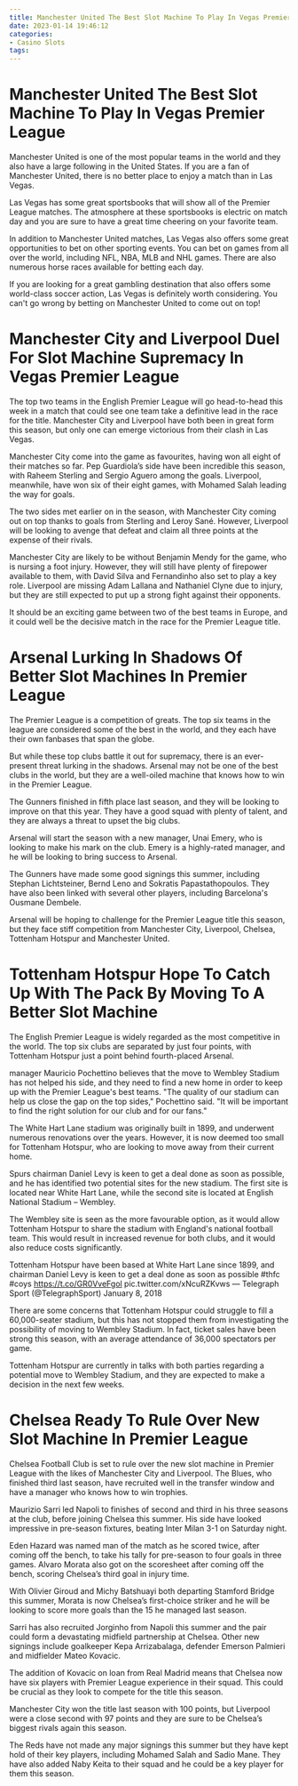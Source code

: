 ```yaml
---
title: Manchester United The Best Slot Machine To Play In Vegas Premier League
date: 2023-01-14 19:46:12
categories:
- Casino Slots
tags:
---
```



#  Manchester United The Best Slot Machine To Play In Vegas Premier League

Manchester United is one of the most popular teams in the world and they also have a large following in the United States. If you are a fan of Manchester United, there is no better place to enjoy a match than in Las Vegas.

Las Vegas has some great sportsbooks that will show all of the Premier League matches. The atmosphere at these sportsbooks is electric on match day and you are sure to have a great time cheering on your favorite team.

In addition to Manchester United matches, Las Vegas also offers some great opportunities to bet on other sporting events. You can bet on games from all over the world, including NFL, NBA, MLB and NHL games. There are also numerous horse races available for betting each day.

If you are looking for a great gambling destination that also offers some world-class soccer action, Las Vegas is definitely worth considering. You can't go wrong by betting on Manchester United to come out on top!

#  Manchester City and Liverpool Duel For Slot Machine Supremacy In Vegas Premier League

The top two teams in the English Premier League will go head-to-head this week in a match that could see one team take a definitive lead in the race for the title. Manchester City and Liverpool have both been in great form this season, but only one can emerge victorious from their clash in Las Vegas.

Manchester City come into the game as favourites, having won all eight of their matches so far. Pep Guardiola’s side have been incredible this season, with Raheem Sterling and Sergio Aguero among the goals. Liverpool, meanwhile, have won six of their eight games, with Mohamed Salah leading the way for goals.

The two sides met earlier on in the season, with Manchester City coming out on top thanks to goals from Sterling and Leroy Sané. However, Liverpool will be looking to avenge that defeat and claim all three points at the expense of their rivals.

Manchester City are likely to be without Benjamin Mendy for the game, who is nursing a foot injury. However, they will still have plenty of firepower available to them, with David Silva and Fernandinho also set to play a key role. Liverpool are missing Adam Lallana and Nathaniel Clyne due to injury, but they are still expected to put up a strong fight against their opponents.

It should be an exciting game between two of the best teams in Europe, and it could well be the decisive match in the race for the Premier League title.

#  Arsenal Lurking In Shadows Of Better Slot Machines In Premier League

The Premier League is a competition of greats. The top six teams in the league are considered some of the best in the world, and they each have their own fanbases that span the globe.

But while these top clubs battle it out for supremacy, there is an ever-present threat lurking in the shadows. Arsenal may not be one of the best clubs in the world, but they are a well-oiled machine that knows how to win in the Premier League.

The Gunners finished in fifth place last season, and they will be looking to improve on that this year. They have a good squad with plenty of talent, and they are always a threat to upset the big clubs.

Arsenal will start the season with a new manager, Unai Emery, who is looking to make his mark on the club. Emery is a highly-rated manager, and he will be looking to bring success to Arsenal.

The Gunners have made some good signings this summer, including Stephan Lichtsteiner, Bernd Leno and Sokratis Papastathopoulos. They have also been linked with several other players, including Barcelona's Ousmane Dembele.

Arsenal will be hoping to challenge for the Premier League title this season, but they face stiff competition from Manchester City, Liverpool, Chelsea, Tottenham Hotspur and Manchester United.

#  Tottenham Hotspur Hope To Catch Up With The Pack By Moving To A Better Slot Machine

The English Premier League is widely regarded as the most competitive in the world. The top six clubs are separated by just four points, with Tottenham Hotspur just a point behind fourth-placed Arsenal.

manager Mauricio Pochettino believes that the move to Wembley Stadium has not helped his side, and they need to find a new home in order to keep up with the Premier League's best teams. "The quality of our stadium can help us close the gap on the top sides," Pochettino said. "It will be important to find the right solution for our club and for our fans."

The White Hart Lane stadium was originally built in 1899, and underwent numerous renovations over the years. However, it is now deemed too small for Tottenham Hotspur, who are looking to move away from their current home.

Spurs chairman Daniel Levy is keen to get a deal done as soon as possible, and he has identified two potential sites for the new stadium. The first site is located near White Hart Lane, while the second site is located at English National Stadium – Wembley.

The Wembley site is seen as the more favourable option, as it would allow Tottenham Hotspur to share the stadium with England's national football team. This would result in increased revenue for both clubs, and it would also reduce costs significantly.

Tottenham Hotspur have been based at White Hart Lane since 1899, and chairman Daniel Levy is keen to get a deal done as soon as possible #thfc #coys https://t.co/GR0VveFgol pic.twitter.com/xNcuRZKvws — Telegraph Sport (@TelegraphSport) January 8, 2018

There are some concerns that Tottenham Hotspur could struggle to fill a 60,000-seater stadium, but this has not stopped them from investigating the possibility of moving to Wembley Stadium. In fact, ticket sales have been strong this season, with an average attendance of 36,000 spectators per game.

Tottenham Hotspur are currently in talks with both parties regarding a potential move to Wembley Stadium, and they are expected to make a decision in the next few weeks.

#  Chelsea Ready To Rule Over New Slot Machine In Premier League

Chelsea Football Club is set to rule over the new slot machine in Premier League with the likes of Manchester City and Liverpool. The Blues, who finished third last season, have recruited well in the transfer window and have a manager who knows how to win trophies.

 Maurizio Sarri led Napoli to finishes of second and third in his three seasons at the club, before joining Chelsea this summer. His side have looked impressive in pre-season fixtures, beating Inter Milan 3-1 on Saturday night.

Eden Hazard was named man of the match as he scored twice, after coming off the bench, to take his tally for pre-season to four goals in three games. Alvaro Morata also got on the scoresheet after coming off the bench, scoring Chelsea’s third goal in injury time.

With Olivier Giroud and Michy Batshuayi both departing Stamford Bridge this summer, Morata is now Chelsea’s first-choice striker and he will be looking to score more goals than the 15 he managed last season.

Sarri has also recruited Jorginho from Napoli this summer and the pair could form a devastating midfield partnership at Chelsea. Other new signings include goalkeeper Kepa Arrizabalaga, defender Emerson Palmieri and midfielder Mateo Kovacic.

The addition of Kovacic on loan from Real Madrid means that Chelsea now have six players with Premier League experience in their squad. This could be crucial as they look to compete for the title this season.

Manchester City won the title last season with 100 points, but Liverpool were a close second with 97 points and they are sure to be Chelsea’s biggest rivals again this season.

The Reds have not made any major signings this summer but they have kept hold of their key players, including Mohamed Salah and Sadio Mane. They have also added Naby Keita to their squad and he could be a key player for them this season.